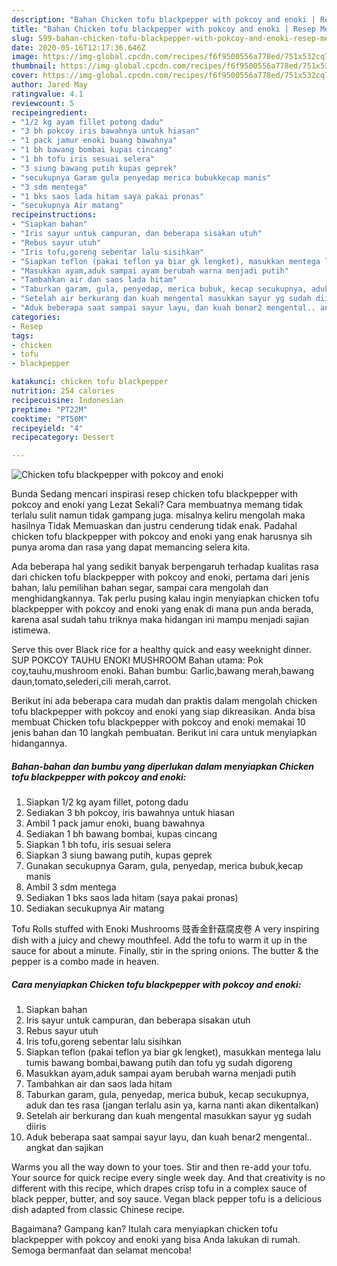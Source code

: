 ```yaml
---
description: "Bahan Chicken tofu blackpepper with pokcoy and enoki | Resep Membuat Chicken tofu blackpepper with pokcoy and enoki Yang Bikin Ngiler"
title: "Bahan Chicken tofu blackpepper with pokcoy and enoki | Resep Membuat Chicken tofu blackpepper with pokcoy and enoki Yang Bikin Ngiler"
slug: 599-bahan-chicken-tofu-blackpepper-with-pokcoy-and-enoki-resep-membuat-chicken-tofu-blackpepper-with-pokcoy-and-enoki-yang-bikin-ngiler
date: 2020-05-16T12:17:36.646Z
image: https://img-global.cpcdn.com/recipes/f6f9500556a778ed/751x532cq70/chicken-tofu-blackpepper-with-pokcoy-and-enoki-foto-resep-utama.jpg
thumbnail: https://img-global.cpcdn.com/recipes/f6f9500556a778ed/751x532cq70/chicken-tofu-blackpepper-with-pokcoy-and-enoki-foto-resep-utama.jpg
cover: https://img-global.cpcdn.com/recipes/f6f9500556a778ed/751x532cq70/chicken-tofu-blackpepper-with-pokcoy-and-enoki-foto-resep-utama.jpg
author: Jared May
ratingvalue: 4.1
reviewcount: 5
recipeingredient:
- "1/2 kg ayam fillet potong dadu"
- "3 bh pokcoy iris bawahnya untuk hiasan"
- "1 pack jamur enoki buang bawahnya"
- "1 bh bawang bombai kupas cincang"
- "1 bh tofu iris sesuai selera"
- "3 siung bawang putih kupas geprek"
- "secukupnya Garam gula penyedap merica bubukkecap manis"
- "3 sdm mentega"
- "1 bks saos lada hitam saya pakai pronas"
- "secukupnya Air matang"
recipeinstructions:
- "Siapkan bahan"
- "Iris sayur untuk campuran, dan beberapa sisakan utuh"
- "Rebus sayur utuh"
- "Iris tofu,goreng sebentar lalu sisihkan"
- "Siapkan teflon (pakai teflon ya biar gk lengket), masukkan mentega lalu tumis bawang bombai,bawang putih dan tofu yg sudah digoreng"
- "Masukkan ayam,aduk sampai ayam berubah warna menjadi putih"
- "Tambahkan air dan saos lada hitam"
- "Taburkan garam, gula, penyedap, merica bubuk, kecap secukupnya, aduk dan tes rasa (jangan terlalu asin ya, karna nanti akan dikentalkan)"
- "Setelah air berkurang dan kuah mengental masukkan sayur yg sudah diiris"
- "Aduk beberapa saat sampai sayur layu, dan kuah benar2 mengental.. angkat dan sajikan"
categories:
- Resep
tags:
- chicken
- tofu
- blackpepper

katakunci: chicken tofu blackpepper 
nutrition: 254 calories
recipecuisine: Indonesian
preptime: "PT22M"
cooktime: "PT50M"
recipeyield: "4"
recipecategory: Dessert

---
```



![Chicken tofu blackpepper with pokcoy and enoki](https://img-global.cpcdn.com/recipes/f6f9500556a778ed/751x532cq70/chicken-tofu-blackpepper-with-pokcoy-and-enoki-foto-resep-utama.jpg)

Bunda Sedang mencari inspirasi resep chicken tofu blackpepper with pokcoy and enoki yang Lezat Sekali? Cara membuatnya memang tidak terlalu sulit namun tidak gampang juga. misalnya keliru mengolah maka hasilnya Tidak Memuaskan dan justru cenderung tidak enak. Padahal chicken tofu blackpepper with pokcoy and enoki yang enak harusnya sih punya aroma dan rasa yang dapat memancing selera kita.

Ada beberapa hal yang sedikit banyak berpengaruh terhadap kualitas rasa dari chicken tofu blackpepper with pokcoy and enoki, pertama dari jenis bahan, lalu pemilihan bahan segar, sampai cara mengolah dan menghidangkannya. Tak perlu pusing kalau ingin menyiapkan chicken tofu blackpepper with pokcoy and enoki yang enak di mana pun anda berada, karena asal sudah tahu triknya maka hidangan ini mampu menjadi sajian istimewa.

Serve this over Black rice for a healthy quick and easy weeknight dinner. SUP POKCOY TAUHU ENOKI MUSHROOM Bahan utama: Pok coy,tauhu,mushroom enoki. Bahan bumbu: Garlic,bawang merah,bawang daun,tomato,selederi,cili merah,carrot.


Berikut ini ada beberapa cara mudah dan praktis dalam mengolah chicken tofu blackpepper with pokcoy and enoki yang siap dikreasikan. Anda bisa membuat Chicken tofu blackpepper with pokcoy and enoki memakai 10 jenis bahan dan 10 langkah pembuatan. Berikut ini cara untuk menyiapkan hidangannya.

<!--inarticleads1-->

##### Bahan-bahan dan bumbu yang diperlukan dalam menyiapkan Chicken tofu blackpepper with pokcoy and enoki:

1. Siapkan 1/2 kg ayam fillet, potong dadu
1. Sediakan 3 bh pokcoy, iris bawahnya untuk hiasan
1. Ambil 1 pack jamur enoki, buang bawahnya
1. Sediakan 1 bh bawang bombai, kupas cincang
1. Siapkan 1 bh tofu, iris sesuai selera
1. Siapkan 3 siung bawang putih, kupas geprek
1. Gunakan secukupnya Garam, gula, penyedap, merica bubuk,kecap manis
1. Ambil 3 sdm mentega
1. Sediakan 1 bks saos lada hitam (saya pakai pronas)
1. Sediakan secukupnya Air matang


Tofu Rolls stuffed with Enoki Mushrooms 豉香金針菇腐皮卷 A very inspiring dish with a juicy and chewy mouthfeel. Add the tofu to warm it up in the sauce for about a minute. Finally, stir in the spring onions. The butter &amp; the pepper is a combo made in heaven. 

<!--inarticleads2-->

##### Cara menyiapkan Chicken tofu blackpepper with pokcoy and enoki:

1. Siapkan bahan
1. Iris sayur untuk campuran, dan beberapa sisakan utuh
1. Rebus sayur utuh
1. Iris tofu,goreng sebentar lalu sisihkan
1. Siapkan teflon (pakai teflon ya biar gk lengket), masukkan mentega lalu tumis bawang bombai,bawang putih dan tofu yg sudah digoreng
1. Masukkan ayam,aduk sampai ayam berubah warna menjadi putih
1. Tambahkan air dan saos lada hitam
1. Taburkan garam, gula, penyedap, merica bubuk, kecap secukupnya, aduk dan tes rasa (jangan terlalu asin ya, karna nanti akan dikentalkan)
1. Setelah air berkurang dan kuah mengental masukkan sayur yg sudah diiris
1. Aduk beberapa saat sampai sayur layu, dan kuah benar2 mengental.. angkat dan sajikan


Warms you all the way down to your toes. Stir and then re-add your tofu. Your source for quick recipe every single week day. And that creativity is no different with this recipe, which drapes crisp tofu in a complex sauce of black pepper, butter, and soy sauce. Vegan black pepper tofu is a delicious dish adapted from classic Chinese recipe. 

Bagaimana? Gampang kan? Itulah cara menyiapkan chicken tofu blackpepper with pokcoy and enoki yang bisa Anda lakukan di rumah. Semoga bermanfaat dan selamat mencoba!
